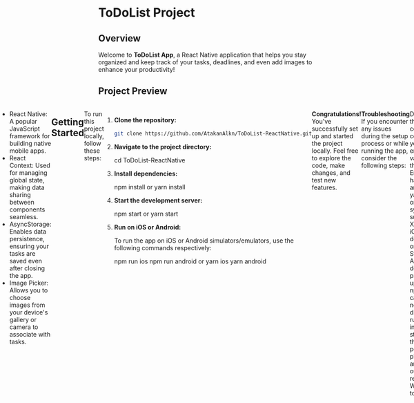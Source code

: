 # ToDoList Project


## Overview

Welcome to **ToDoList App**, a React Native application that helps you stay organized and keep track of your tasks, deadlines, and even add images to enhance your productivity!

## Project Preview

<div style="display: flex; flex-direction: row; justify-content: center;">
  <div style="display: flex; flex-direction: row; margin-right: 20;">
    <img src="images/h3.jpeg" alt="Login Screen" width="300" style="margin-right: 200;">
    <img src="images/h1.jpeg" alt="ToDo Screen" width="300">
  </div>
  
  <div style="display: flex; flex-direction: row; margin-right: 20px;"> 
    <img src="images/h2.jpeg" alt="Add ToDo Screen" width="300" style="margin-right: 200;">
    <img src="images/h4.jpeg" alt="Detail Screen" width="300">
  </div>
  
  <div style="display: flex; flex-direction: row;">
    <img src="images/h5.jpeg" alt="Detail Delete" width="300">
    <img src="images/m1.gif" alt="GIF" width="300" style="margin-right: 20;justify-content: center;">
  </div>



## Design Notice

The app's design was created using Figma, a collaborative design tool that enables designers and developers to work together seamlessly. 
You can check out the complete design and layout of the app by visiting the [Figma](https://www.figma.com/community/file/1052832340031141040)


## Features

- Create tasks with due dates.
- Add images to your tasks for better visualization.
- Edit and update tasks as needed.
- Delete tasks when they're completed or no longer needed.
- Changes are automatically saved to the device's memory.

## Technologies Used

This project is built using the following technologies and packages:

- React Native: A popular JavaScript framework for building native mobile apps.
- React Context: Used for managing global state, making data sharing between components seamless.
- AsyncStorage: Enables data persistence, ensuring your tasks are saved even after closing the app.
- Image Picker: Allows you to choose images from your device's gallery or camera to associate with tasks.

## Getting Started

To run this project locally, follow these steps:

1. **Clone the repository:**

   ```bash
   git clone https://github.com/AtakanAlkn/ToDoList-ReactNative.git

   
2. **Navigate to the project directory:**
   
   cd ToDoList-ReactNative


2. **Install dependencies:**
   
   npm install
   or
   yarn install


3. **Start the development server:**

   npm start
   or
   yarn start

   
4. **Run on iOS or Android:**

   To run the app on iOS or Android simulators/emulators, use the following commands respectively:

   npm run ios
   npm run android
   or
   yarn ios
   yarn android
   
**Congratulations!**
You've successfully set up and started the project locally. Feel free to explore the code, make changes, and test new features.

**Troubleshooting**
If you encounter any issues during the setup process or while running the app, consider the following steps:

Double-check that you've correctly configured your environment variables in the .env file.
Ensure you have Node.js and npm (or yarn) installed on your system.
Make sure you have Xcode (for iOS development) or Android Studio (for Android development) properly set up.
Clear the npm or yarn cache and node_modules directory, then run the installation step again.
If the problem persists, please open an issue on our GitHub repository. We'll be glad to assist you!

## License
This repository is licensed under the [MIT License](LICENSE).

## Contact
If you have any questions, suggestions, or just want to connect, you can reach me at:
- Email: alkan.atakan@outlook.com
- LinkedIn: [Atakan Alkan](https://www.linkedin.com/in/atakanalkn/)



